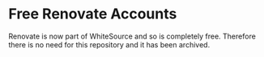 # Free Renovate Accounts

Renovate is now part of WhiteSource and so is completely free. Therefore there is no need for this repository and it has been archived.
